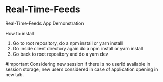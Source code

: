 # Real-Time-Feeds
Real-Time-Feeds App Demonstration

How to install
1. Go to root repository, do a npm install or yarn install
2. Go inside client directory again do a npm install or yarn install
3. Go back to root repository and do a yarn dev

#Important
Considering new session if there is no userId available in session storage, new users considered in case of application opening in new tab.
